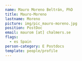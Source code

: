 ```yaml
---
name: Mauro Moreno Beltrán, PhD
title: Mauro-Moreno
lastname: Moreno
picture: img/pic_mauro-moreno.jpg
position: PostDoc
email: maurom [at] chalmers.se
flags:
  - es Spain
person-category: E Postdocs
template: people/profile
---
```

